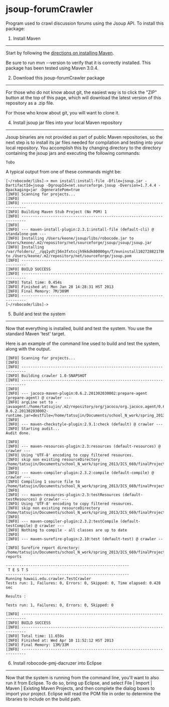jsoup-forumCrawler
=====================

Program used to crawl discussion forums using the Jsoup API. To install this package:

1. Install Maven
----------------

Start by following the [directions on installing Maven](http://maven.apache.org/download.cgi).

Be sure to run mvn --version to verify that it is correctly installed.  This package has been tested using Maven 3.0.4.

2. Download this jsoup-forumCrawler package
----------------------------------------------

For those who do not know about git, the easiest way is to click the "ZIP" button at the top of this page, which will download the latest version of this repository as a .zip file. 

For those who know about git, you will want to clone it. 

4. Install jsoup jar files into your local Maven repository
--------------------------------------------------------------

Jsoup binaries are not provided as part of public Maven repositories, so the next step is to install its jar files needed for compilation and testing into your local repository.   You accomplish this by changing directory to the directory containing the jsoup jars and executing the following commands:

```
ToDo
```

A typical output from one of these commands might be:

```
[~/robocode/libs]-> mvn install:install-file -Dfile=jsoup.jar -DartifactId=jsoup -DgroupId=net.sourceforge.jsoup -Dversion=1.7.4.4 -Dpackaging=jar -DgeneratePom=true
[INFO] Scanning for projects...
[INFO]                                                                         
[INFO] ------------------------------------------------------------------------
[INFO] Building Maven Stub Project (No POM) 1
[INFO] ------------------------------------------------------------------------
[INFO] 
[INFO] --- maven-install-plugin:2.3.1:install-file (default-cli) @ standalone-pom ---
[INFO] Installing /Users/keone/jsoup/libs/robocode.jar to /Users/keone/.m2/repository/net/sourceforge/jsoup/jsoup/jsoup.jar
[INFO] Installing /var/folders/__/qq1ydtj56n3fxtccjh9k6dk80000gn/T/mvninstall1027288217865601684.pom to /Users/keone/.m2/repository/net/sourceforge/jsoup.pom
[INFO] ------------------------------------------------------------------------
[INFO] BUILD SUCCESS
[INFO] ------------------------------------------------------------------------
[INFO] Total time: 0.454s
[INFO] Finished at: Mon Jan 28 14:28:31 HST 2013
[INFO] Final Memory: 7M/309M
[INFO] ------------------------------------------------------------------------
[~/robocode/libs]-> 
```
5.  Build and test the system
-----------------------------

Now that everything is installed, build and test the system. You use the standard Maven 'test' target.  

Here is an example of the command line used to build and test the system, along with the output.

```shell
[INFO] Scanning for projects...
[INFO]                                                                         
[INFO] ------------------------------------------------------------------------
[INFO] Building crawler 1.0-SNAPSHOT
[INFO] ------------------------------------------------------------------------
[INFO] 
[INFO] --- jacoco-maven-plugin:0.6.2.201302030002:prepare-agent (prepare-agent) @ crawler ---
[INFO] argLine set to -javaagent:/home/tatsujin/.m2/repository/org/jacoco/org.jacoco.agent/0.6.2.201302030002/org.jacoco.agent-0.6.2.201302030002-runtime.jar=destfile=/home/tatsujin/Documents/school_N_work/spring_2013/ICS_669/finalProject/crawler/target/jacoco.exec
[INFO] 
[INFO] --- maven-checkstyle-plugin:2.9.1:check (default) @ crawler ---
[INFO] Starting audit...
Audit done.

[INFO] 
[INFO] --- maven-resources-plugin:2.3:resources (default-resources) @ crawler ---
[INFO] Using 'UTF-8' encoding to copy filtered resources.
[INFO] skip non existing resourceDirectory /home/tatsujin/Documents/school_N_work/spring_2013/ICS_669/finalProject/crawler/src/main/resources
[INFO] 
[INFO] --- maven-compiler-plugin:2.3.2:compile (default-compile) @ crawler ---
[INFO] Compiling 1 source file to /home/tatsujin/Documents/school_N_work/spring_2013/ICS_669/finalProject/crawler/target/classes
[INFO] 
[INFO] --- maven-resources-plugin:2.3:testResources (default-testResources) @ crawler ---
[INFO] Using 'UTF-8' encoding to copy filtered resources.
[INFO] skip non existing resourceDirectory /home/tatsujin/Documents/school_N_work/spring_2013/ICS_669/finalProject/crawler/src/test/resources
[INFO] 
[INFO] --- maven-compiler-plugin:2.3.2:testCompile (default-testCompile) @ crawler ---
[INFO] Nothing to compile - all classes are up to date
[INFO] 
[INFO] --- maven-surefire-plugin:2.10:test (default-test) @ crawler ---
[INFO] Surefire report directory: /home/tatsujin/Documents/school_N_work/spring_2013/ICS_669/finalProject/crawler/target/surefire-reports

-------------------------------------------------------
 T E S T S
-------------------------------------------------------
Running hawaii.edu.crawler.TestCrawler
Tests run: 1, Failures: 0, Errors: 0, Skipped: 0, Time elapsed: 0.428 sec

Results :

Tests run: 1, Failures: 0, Errors: 0, Skipped: 0

[INFO] ------------------------------------------------------------------------
[INFO] BUILD SUCCESS
[INFO] ------------------------------------------------------------------------
[INFO] Total time: 11.659s
[INFO] Finished at: Wed Apr 10 11:52:12 HST 2013
[INFO] Final Memory: 13M/33M
[INFO] ------------------------------------------------------------------------
```
6.  Install robocode-pmj-dacruzer into Eclipse
----------------------------------------------

Now that the system is running from the command line, you'll want to also run it from Eclipse.  To do so, bring up Eclipse, and select File | Import | Maven | Existing Maven Projects, and then complete the dialog boxes to import your project.  Eclipse will read the POM file in order to determine the libraries to include on the build path.  




